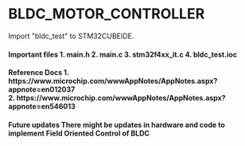 # BLDC_MOTOR_CONTROLLER

Import "bldc_test" to STM32CUBEIDE. 

<h4>Important files
1. main.h
2. main.c
3. stm32f4xx_it.c
4. bldc_test.ioc

<h4>Reference Docs
1. https://www.microchip.com/wwwAppNotes/AppNotes.aspx?appnote=en012037<br/>
2. https://www.microchip.com/wwwAppNotes/AppNotes.aspx?appnote=en546013<br/>
  
<h4>Future updates
There might be updates in hardware and code to implement Field Oriented Control of BLDC
